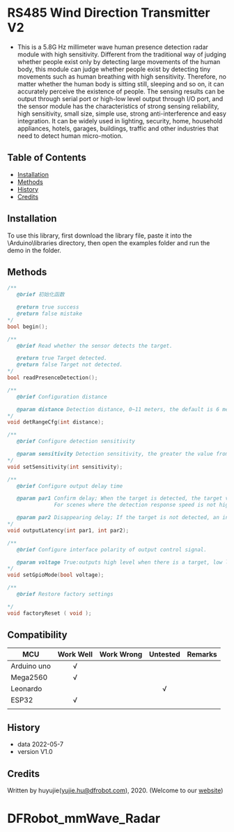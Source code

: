 # RS485 Wind Direction Transmitter V2

- This is a 5.8G Hz millimeter wave human presence detection radar module with high sensitivity. Different from the traditional way of judging whether people exist only by detecting large movements of the human body, this module can judge whether people exist by detecting tiny movements such as human breathing with high sensitivity. Therefore, no matter whether the human body is sitting still, sleeping and so on, it can accurately perceive the existence of people. The sensing results can be output through serial port or high-low level output through I/O port, and the sensor module has the characteristics of strong sensing reliability, high sensitivity, small size, simple use, strong anti-interference and easy integration. It can be widely used in lighting, security, home, household appliances, hotels, garages, buildings, traffic and other industries that need to detect human micro-motion.

## Table of Contents

* [Installation](#installation)
* [Methods](#methods)
* [History](#history)
* [Credits](#credits)

## Installation

To use this library, first download the library file, paste it into the \Arduino\libraries directory, then open the examples folder and run the demo in the folder.

## Methods

```C++
/**
   @brief 初始化函数

   @return true success
   @return false mistake
*/
bool begin();

/**
   @brief Read whether the sensor detects the target.

   @return true Target detected.
   @return false Target not detected.
*/
bool readPresenceDetection();

/**
   @brief Configuration distance

   @param distance Detection distance, 0~11 meters, the default is 6 meters.
*/
void detRangeCfg(int distance);

/**
   @brief Configure detection sensitivity

   @param sensitivity Detection sensitivity, the greater the value from 0 to 9, the higher the sensitivity, and the default value is 7.
*/
void setSensitivity(int sensitivity);

/**
   @brief Configure output delay time

   @param par1 Confirm delay; When the target is detected, the target valid signal will be output after the par1 duration. The value range is 0 ~ 100, unit second, and the default value is 1 second
               For scenes where the detection response speed is not high, it is recommended that it be no less than 1 second, which can greatly reduce the false alarm rate.

   @param par2 Disappearing delay; If the target is not detected, an invalid target signal will be output after the par2 duration. The value range is 1 ~ 1500, and the unit second is 15 seconds by default.
*/
void outputLatency(int par1, int par2);

/**
   @brief Configure interface polarity of output control signal.

   @param voltage True:outputs high level when there is a target, low level when there is no target (default state), False:outputs low level when there is a target, and outputs high level when there is no target.
*/
void setGpioMode(bool voltage);

/**
   @brief Restore factory settings

*/
void factoryReset ( void );
```

## Compatibility

| MCU           | Work Well | Work Wrong | Untested | Remarks |
| ------------- | :-------: | :--------: | :------: | ------- |
| Arduino uno   |     √     |            |          |         |
| Mega2560      |     √     |            |          |         |
| Leonardo      |           |            |      √   |         |
| ESP32         |     √     |            |          |         |
|               |           |            |          |         |


## History

- data 2022-05-7
- version V1.0


## Credits

Written by huyujie(yujie.hu@dfrobot.com), 2020. (Welcome to our [website](https://www.dfrobot.com/))

# DFRobot_mmWave_Radar
